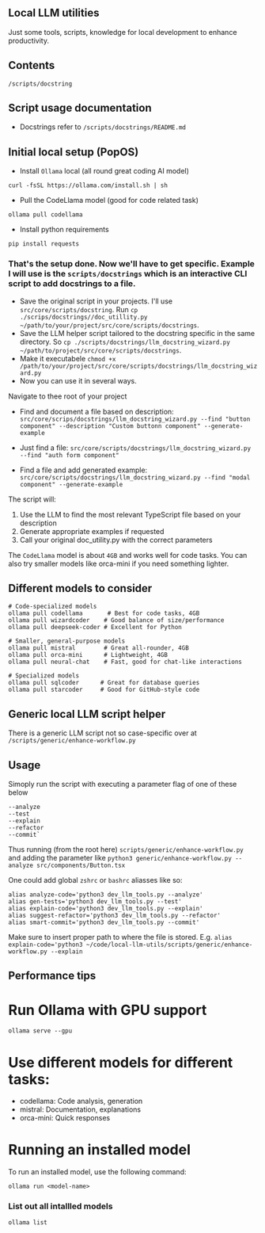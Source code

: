 ## Local LLM utilities

Just some tools, scripts, knowledge for local development to enhance productivity.

## Contents

`/scripts/docstring`

## Script usage documentation

- Docstrings refer to `/scripts/docstrings/README.md`

## Initial local setup (PopOS)

- Install `Ollama` local (all round great coding AI model)

`curl -fsSL https://ollama.com/install.sh | sh`

- Pull the CodeLlama model (good for code related task)

`ollama pull codellama`

- Install python requirements

`pip install requests`

### That's the setup done. Now we'll have to get specific. Example I will use is the `scripts/docstrings` which is an interactive CLI script to add docstrings to a file.

- Save the original script in your projects. I'll use `src/core/scripts/docstring`. Run `cp ./scrips/docstrings//doc_utillity.py ~/path/to/your/project/src/core/scripts/docstrings`.
- Save the LLM helper script tailored to the docstring specific in the same directory. So `cp ./scripts/docstrings/llm_docstring_wizard.py ~/path/to/project/src/core/scripts/docstrings`.
- Make it executabele `chmod +x /path/to/your/project/src/core/scripts/docstrings/llm_docstring_wizard.py`
- Now you can use it in several ways.

Navigate to thee root of your project
- Find and document a file based on description:
`src/core/scrips/docstrings/llm_docstring_wizard.py --find "button component" --description "Custom buttonn component" --generate-example`

- Just find a file:
`src/core/scripts/docstrings/llm_docstring_wizard.py --find "auth form component"`

- Find a file and add generated example:
`src/core/scripts/docstrings/llm_docstring_wizard.py --find "modal component" --generate-example`

The script will:

1. Use the LLM to find the most relevant TypeScript file based on your description
2. Generate appropriate examples if requested
3. Call your original doc_utility.py with the correct parameters


The `CodeLlama` model is about `4GB` and works well for code tasks. You can also try smaller models like orca-mini if you need something lighter.

## Different models to consider

```shell
# Code-specialized models
ollama pull codellama       # Best for code tasks, 4GB
ollama pull wizardcoder    # Good balance of size/performance
ollama pull deepseek-coder # Excellent for Python

# Smaller, general-purpose models
ollama pull mistral        # Great all-rounder, 4GB
ollama pull orca-mini      # Lightweight, 4GB
ollama pull neural-chat    # Fast, good for chat-like interactions

# Specialized models
ollama pull sqlcoder      # Great for database queries
ollama pull starcoder     # Good for GitHub-style code
```

## Generic local LLM script helper 

There is a generic LLM script not so case-specific over at `/scripts/generic/enhance-workflow.py`

## Usage

Simoply run the script with executing a parameter flag of one of these below

```mdx
--analyze
--test
--explain
--refactor
--commit`
```

Thus running (from the root here) `scripts/generic/enhance-workflow.py` and adding the parameter like `python3 generic/enhance-workflow.py --analyze src/components/Button.tsx`

One could add global `zshrc` or `bashrc` aliasses like so:

```shell
alias analyze-code='python3 dev_llm_tools.py --analyze'
alias gen-tests='python3 dev_llm_tools.py --test'
alias explain-code='python3 dev_llm_tools.py --explain'
alias suggest-refactor='python3 dev_llm_tools.py --refactor'
alias smart-commit='python3 dev_llm_tools.py --commit'
```

Make sure to insert proper path to where the file is stored. E.g. `alias explain-code='python3 ~/code/local-llm-utils/scripts/generic/enhance-workflow.py --explain`

## Performance tips

# Run Ollama with GPU support
`ollama serve --gpu`

# Use different models for different tasks:
- codellama: Code analysis, generation
- mistral: Documentation, explanations
- orca-mini: Quick responses

# Running an installed model
To run an installed model, use the following command:
```shell
ollama run <model-name>
```
### List out all intallled models

`ollama list`